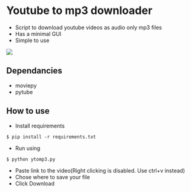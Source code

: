 # Youtube to mp3 downloader

* Script to download youtube videos as audio only mp3 files
* Has a minimal GUI
* Simple to use

![](demo.gif)

## Dependancies

* moviepy
* pytube

## How to use

* Install requirements
	
```
$ pip install -r requirements.txt
```

* Run using

```
$ python ytomp3.py
```

* Paste link to the video(Right clicking is disabled. Use ctrl+v instead)
* Chose where to save your file
* Click Download
